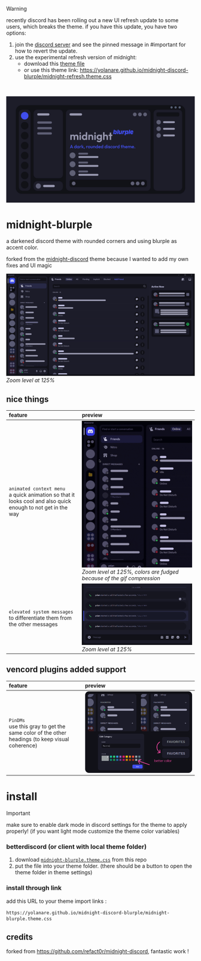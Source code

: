 > [!WARNING]
> recently discord has been rolling out a new UI refresh update to some users, which breaks the theme. if you have this update, you have two options:
> 1. join the [discord server](https://discord.gg/nz87hXyvcy) and see the pinned message in #important for how to revert the update.
> 2. use the experimental refresh version of midnight:
>    - download this [theme file](https://github.com/yolanare/midnight-discord-blurple/blob/master/midnight-refresh.theme.css)
>    - or use this theme link: https://yolanare.github.io/midnight-discord-blurple/midnight-refresh.theme.css

<br>

![midnight-blurple--poster](./assets/midnight-blurple--poster.jpg)

# midnight-blurple

a darkened discord theme with rounded corners and using blurple as accent color.

forked from the [midnight-discord](https://github.com/refact0r/midnight-discord) theme because I wanted to add my own fixes and UI magic

![midnight-blurple--home-friends](./assets/midnight-blurple--home-friends.png)<br>*Zoom level at 125%*

## nice things

| feature | preview |
|:-|:-|
| `animated context menu`<br>a quick animation so that it looks cool and also quick enough to not get in the way | <img width=360 src="./assets/midnight-blurple--context-menu-animation.gif" alt="midnight-blurple--context-menu-animation"><br>*Zoom level at 125%, colors are fudged because of the gif compression* |
| `elevated system messages`<br>to differentiate them from the other messages | ![midnight-blurple--dm-call-message](./assets/midnight-blurple--dm-call-message.png)<br>*Zoom level at 125%* |

## vencord plugins added support

| feature | preview |
|:-|:-|
| `PinDMs`<br>use this gray to get the same color of the other headings (to keep visual coherence) | ![midnight-blurple--pindms-color-match](./assets/midnight-blurple--pindms-color-match.png) |

# install

> [!IMPORTANT]
> make sure to enable dark mode in discord settings for the theme to apply properly! (if you want light mode customize the theme color variables)

### betterdiscord (or client with local theme folder)

1. download [`midnight-blurple.theme.css`](https://yolanare.github.io/midnight-discord-blurple/midnight-blurple.theme.css) from this repo
2. put the file into your theme folder. (there should be a button to open the theme folder in theme settings)

### install through link

add this URL to your theme import links :
```
https://yolanare.github.io/midnight-discord-blurple/midnight-blurple.theme.css
```

## credits

forked from <https://github.com/refact0r/midnight-discord>, fantastic work !
